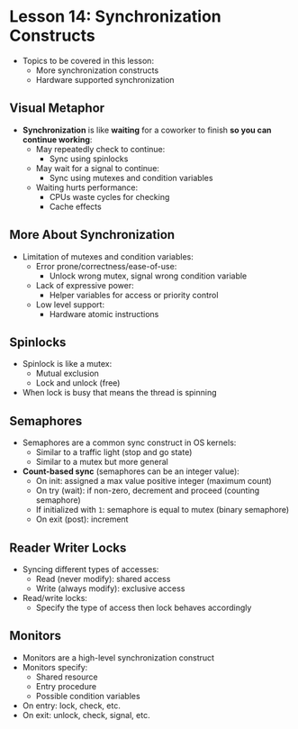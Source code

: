 # Lesson 14: Synchronization Constructs

- Topics to be covered in this lesson:
  - More synchronization constructs
  - Hardware supported synchronization

## Visual Metaphor

- **Synchronization** is like **waiting** for a coworker to finish **so you can continue working**:
  - May repeatedly check to continue:
    - Sync using spinlocks
  - May wait for a signal to continue:
    - Sync using mutexes and condition variables
  - Waiting hurts performance:
    - CPUs waste cycles for checking
    - Cache effects

## More About Synchronization

- Limitation of mutexes and condition variables:
  - Error prone/correctness/ease-of-use:
    - Unlock wrong mutex, signal wrong condition variable
  - Lack of expressive power:
    - Helper variables for access or priority control
  - Low level support:
    - Hardware atomic instructions

## Spinlocks

- Spinlock is like a mutex:
  - Mutual exclusion
  - Lock and unlock (free)
- When lock is busy that means the thread is spinning

## Semaphores

- Semaphores are a common sync construct in OS kernels:
  - Similar to a traffic light (stop and go state)
  - Similar to a mutex but more general
- **Count-based sync** (semaphores can be an integer value):
  - On init: assigned a max value positive integer (maximum count)
  - On try (wait): if non-zero, decrement and proceed (counting semaphore)
  - If initialized with `1`: semaphore is equal to mutex (binary semaphore)
  - On exit (post): increment

## Reader Writer Locks

- Syncing different types of accesses:
  - Read (never modify): shared access
  - Write (always modify): exclusive access
- Read/write locks:
  - Specify the type of access then lock behaves accordingly

## Monitors

- Monitors are a high-level synchronization construct
- Monitors specify:
  - Shared resource
  - Entry procedure
  - Possible condition variables
- On entry: lock, check, etc.
- On exit: unlock, check, signal, etc.
